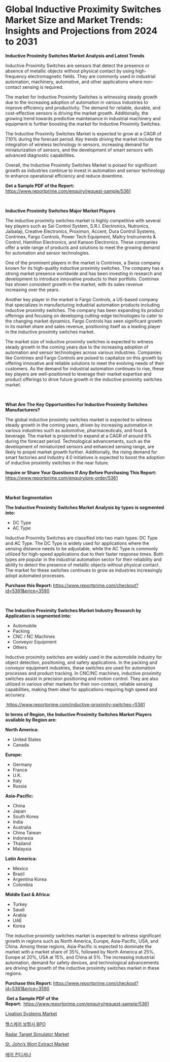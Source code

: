 <p><h1>Global Inductive Proximity Switches Market Size and Market Trends: Insights and Projections from 2024 to 2031</h1></p><p><strong>Inductive Proximity Switches Market Analysis and Latest Trends</strong></p>
<p><p>Inductive Proximity Switches are sensors that detect the presence or absence of metallic objects without physical contact by using high-frequency electromagnetic fields. They are commonly used in industrial automation, machinery, automotive, and other applications where non-contact sensing is required.</p><p>The market for Inductive Proximity Switches is witnessing steady growth due to the increasing adoption of automation in various industries to improve efficiency and productivity. The demand for reliable, durable, and cost-effective sensors is driving the market growth. Additionally, the growing trend towards predictive maintenance in industrial machinery and equipment is further boosting the market for Inductive Proximity Switches.</p><p>The Inductive Proximity Switches Market is expected to grow at a CAGR of 7.10% during the forecast period. Key trends driving the market include the integration of wireless technology in sensors, increasing demand for miniaturization of sensors, and the development of smart sensors with advanced diagnostic capabilities.</p><p>Overall, the Inductive Proximity Switches Market is poised for significant growth as industries continue to invest in automation and sensor technology to enhance operational efficiency and reduce downtime.</p></p>
<p><strong>Get a Sample PDF of the Report:&nbsp;</strong> <a href="https://www.reportprime.com/enquiry/request-sample/5361">https://www.reportprime.com/enquiry/request-sample/5361</a></p>
<p>&nbsp;</p>
<p><strong>Inductive Proximity Switches Major Market Players</strong></p>
<p><p>The inductive proximity switches market is highly competitive with several key players such as Sai Control System, S.R.I. Electronics, Nutronics, Jaibalaji, Creative Electronics, Proximon, Accent, Dura Control Systems, Contrinex, Fargo Controls, Power Tech Equipment, Maitry Instruments & Control, Hamilton Electronics, and Kanson Electronics. These companies offer a wide range of products and solutions to meet the growing demand for automation and sensor technologies.</p><p>One of the prominent players in the market is Contrinex, a Swiss company known for its high-quality inductive proximity switches. The company has a strong market presence worldwide and has been investing in research and development to introduce innovative products to their portfolio. Contrinex has shown consistent growth in the market, with its sales revenue increasing over the years.</p><p>Another key player in the market is Fargo Controls, a US-based company that specializes in manufacturing industrial automation products including inductive proximity switches. The company has been expanding its product offerings and focusing on developing cutting-edge technologies to cater to the changing market dynamics. Fargo Controls has seen significant growth in its market share and sales revenue, positioning itself as a leading player in the inductive proximity switches market.</p><p>The market size of inductive proximity switches is expected to witness steady growth in the coming years due to the increasing adoption of automation and sensor technologies across various industries. Companies like Contrinex and Fargo Controls are poised to capitalize on this growth by offering innovative and reliable solutions to meet the evolving needs of their customers. As the demand for industrial automation continues to rise, these key players are well-positioned to leverage their market expertise and product offerings to drive future growth in the inductive proximity switches market.</p></p>
<p>&nbsp;</p>
<p><strong>What Are The Key Opportunities For Inductive Proximity Switches Manufacturers?</strong></p>
<p><p>The global inductive proximity switches market is expected to witness steady growth in the coming years, driven by increasing automation in various industries such as automotive, pharmaceuticals, and food & beverage. The market is projected to expand at a CAGR of around 6% during the forecast period. Technological advancements, such as the development of miniaturized sensors and enhanced sensing range, are likely to propel market growth further. Additionally, the rising demand for smart factories and Industry 4.0 initiatives is expected to boost the adoption of inductive proximity switches in the near future.</p></p>
<p><strong>Inquire or Share Your Questions If Any Before Purchasing This Report:</strong> <a href="https://www.reportprime.com/enquiry/pre-order/5361">https://www.reportprime.com/enquiry/pre-order/5361</a></p>
<p>&nbsp;</p>
<p><strong>Market Segmentation</strong></p>
<p><strong>The Inductive Proximity Switches Market Analysis by types is segmented into:</strong></p>
<p><ul><li>DC Type</li><li>AC Type</li></ul></p>
<p><p>Inductive Proximity Switches are classified into two main types: DC Type and AC Type. The DC Type is widely used for applications where the sensing distance needs to be adjustable, while the AC Type is commonly utilized for high-speed applications due to their faster response times. Both types are popular in the industrial automation sector for their reliability and ability to detect the presence of metallic objects without physical contact. The market for these switches continues to grow as industries increasingly adopt automated processes.</p></p>
<p><strong>Purchase this Report:&nbsp;</strong><a href="https://www.reportprime.com/checkout?id=5361&price=3590">https://www.reportprime.com/checkout?id=5361&price=3590</a></p>
<p>&nbsp;</p>
<p><strong>The Inductive Proximity Switches Market Industry Research by Application is segmented into:</strong></p>
<p><ul><li>Automobile</li><li>Packing</li><li>CNC / NC Machines</li><li>Conveyor Equipment</li><li>Others</li></ul></p>
<p><p>Inductive proximity switches are widely used in the automobile industry for object detection, positioning, and safety applications. In the packing and conveyor equipment industries, these switches are used for automation processes and product tracking. In CNC/NC machines, inductive proximity switches assist in precision positioning and motion control. They are also utilized in various other markets for their non-contact, reliable sensing capabilities, making them ideal for applications requiring high speed and accuracy.</p></p>
<p><a href="https://www.reportprime.com/inductive-proximity-switches-r5361">&nbsp;https://www.reportprime.com/inductive-proximity-switches-r5361</a></p>
<p><strong>In terms of Region, the Inductive Proximity Switches Market Players available by Region are:</strong></p>
<p>
    <p> <strong> North America: </strong>
        <ul>
            <li>United States</li>
            <li>Canada</li>
        </ul>
        </p> 
    <p> <strong> Europe: </strong>
        <ul>
            <li>Germany</li>
            <li>France</li>
            <li>U.K.</li>
            <li>Italy</li>
            <li>Russia</li>
        </ul>
        </p> 
    <p> <strong> Asia-Pacific: </strong>
        <ul>
            <li>China</li>
            <li>Japan</li>
            <li>South Korea</li>
            <li>India</li>
            <li>Australia</li>
            <li>China Taiwan</li>
            <li>Indonesia</li>
            <li>Thailand</li>
            <li>Malaysia</li>
        </ul>
        </p> 
    <p> <strong> Latin America: </strong>
        <ul>
            <li>Mexico</li>
            <li>Brazil</li>
            <li>Argentina Korea</li>
            <li>Colombia</li>
        </ul>
        </p> 
    <p> <strong> Middle East & Africa: </strong>
        <ul>
            <li>Turkey</li>
            <li>Saudi</li>
            <li>Arabia</li>
            <li>UAE</li>
            <li>Korea</li>
        </ul>
    </p>
    </p>
<p><p>The inductive proximity switches market is expected to witness significant growth in regions such as North America, Europe, Asia-Pacific, USA, and China. Among these regions, Asia-Pacific is expected to dominate the market with a market share of 35%, followed by North America at 25%, Europe at 20%, USA at 15%, and China at 5%. The increasing industrial automation, demand for safety devices, and technological advancements are driving the growth of the inductive proximity switches market in these regions.</p></p>
<p><strong>Purchase this Report: </strong><a href="https://www.reportprime.com/checkout?id=5361&price=3590">https://www.reportprime.com/checkout?id=5361&price=3590</a></p>
<p>&nbsp;<strong>Get a Sample PDF of the Report:&nbsp;&nbsp;</strong><a href="https://www.reportprime.com/enquiry/request-sample/5361">https://www.reportprime.com/enquiry/request-sample/5361</a></p>
<p><strong></strong></p>
<p><p><a href="https://issuu.com/reportprime-2/docs/ligation-systems-market-size-2030.pptx">Ligation Systems Market</a></p><p><a href="https://medium.com/@leeanford76845djf/2024%EB%85%84%EB%B6%80%ED%84%B0-2031%EB%85%84%EA%B9%8C%EC%A7%80-%EC%98%88%EC%B8%A1%EB%90%9C-%EA%B1%B4%EA%B0%95-%EA%B4%80%EB%A6%AC-%EC%A7%80%EB%B6%88%EC%9E%90-bpo-%EC%8B%9C%EC%9E%A5-%EC%97%AD%ED%95%99%EA%B3%BC-%EC%84%B1%EC%9E%A5-%EB%8F%99%EB%A0%A5%EC%9D%84-%EB%B6%84%EC%84%9D%ED%95%A9%EB%8B%88%EB%8B%A4-90bb57aa1ce6">헬스케어 보험사 BPO</a></p><p><a href="https://github.com/ajiariaa/Market-Research-Report-List-1/blob/main/radar-target-simulator-market.md">Radar Target Simulator Market</a></p><p><a href="https://medium.com/@berugaru/strategic-insights-into-global-st-8cc6815ed5a0">St. John’s Wort Extract Market</a></p><p><a href="https://medium.com/@allisonkreiger/%EC%97%90%EC%96%B4%EC%BB%A8-%EC%8B%9C%EC%9E%A5%EC%97%90-%EB%8C%80%ED%95%9C-%ED%86%B5%EC%B0%B0-%EC%8B%9C%EC%9E%A5-%EC%B0%B8%EA%B0%80%EC%9E%90-%EC%8B%9C%EC%9E%A5-%EA%B7%9C%EB%AA%A8-%EC%A7%80%EC%97%AD-%EA%B7%B8%EB%A6%AC%EA%B3%A0-%EC%98%88%EC%B8%A1-2024-2031-feca5cfe4be0">에어 컨디셔너</a></p></p>